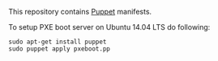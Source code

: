 This repository contains [Puppet](http://puppetlabs.com/) manifests.

To setup PXE boot server on Ubuntu 14.04 LTS do following:

    sudo apt-get install puppet
    sudo puppet apply pxeboot.pp
